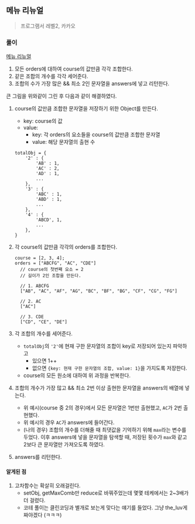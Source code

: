 ## 메뉴 리뉴얼

> 프로그램서 레벨2, 카카오

### 풀이

[메뉴 리뉴얼](https://programmers.co.kr/learn/courses/30/lessons/72411?language=javascript)

1. 모든 orders에 대하여 course의 값만큼 각각 조합한다.
2. 같은 조합의 개수를 각각 세어준다.
3. 조합의 수가 가장 많은 && 최소 2인 문자열을 answers에 넣고 리턴한다.

큰 그림을 위와같이 그린 후 다음과 같이 해결하였다.

1. course의 값만큼 조합한 문자열을 저장하기 위한 Object를 만든다.

   - key: course의 값
   - value:
     - key: 각 orders의 요소들을 course의 값만큼 조합한 문자열
     - value: 해당 문자열의 출현 수

   ```
   totalObj = {
       '2' : {
           'AB' : 1,
           'AC' : 2,
           'AD' : 1,
           ...
       },
       '3' : {
           'ABC' : 1,
           'ABD' : 1,
           ...
       },
       '4' : {
           'ABCD', 1,
           ...
       },
   }
   ```

2. 각 course의 값만큼 각각의 orders를 조합한다.

   ```
   course = [2, 3, 4];
   orders = ["ABCFG", "AC", "CDE"]
     // course의 첫번째 요소 = 2
     // 길이가 2인 조합을 만든다.

     // 1. ABCFG
     ["AB", "AC", "AF", "AG", "BC", "BF", "BG", "CF", "CG", "FG"]

     // 2. AC
     ["AC"]

     // 3. CDE
     ["CD", "CE", "DE"]
   ```

3. 각 조합의 개수를 세어준다.

   - `totalObj`의 `'2'`에 현재 구한 문자열의 조합이 key로 저장되어 있는지 파악하고
     - 있으면 1++
     - 없으면 `{key: 현재 구한 문자열의 조합, value: 1}`을 가지도록 저장한다.
   - course의 모든 원소에 대하여 위 과정을 반복한다.

4. 조합의 개수가 가장 많고 && 최소 2번 이상 출현한 문자열을 answers의 배열에 넣는다.

   - 위 예시(course 중 2의 경우)에서 모든 문자열은 1번만 출현했고, `AC`가 2번 출현했다.
   - 위 예시의 경우 `AC`가 answers에 들어간다.
   - (나의 경우) 조합의 개수를 더해줄 때 최댓값을 기억하기 위해 `max`라는 변수를 두었다. 이후 answers에 넣을 문자열을 탐색할 때, 저장된 횟수가 `max`와 같고 2보다 큰 문자열만 가져오도록 하였다.

5. answers를 리턴한다.

#### 알게된 점

1. 고차함수는 확살히 오래걸린다.
   - setObj, getMaxComb만 reduce로 바꿔주었는데 몇몇 테케에서는 2~3배가 더 걸렸다.
   - 코테 풀이는 클린코딩과 별개로 보는게 맞다는 얘기를 들었다. 그냥 the_luv게 짜야겠다 (ㅋㅋㅋ)
